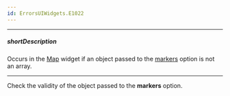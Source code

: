 ```yaml
---
id: ErrorsUIWidgets.E1022
---
```

---
##### shortDescription
Occurs in the [Map](/api-reference/10%20UI%20Widgets/dxMap '/Documentation/ApiReference/UI_Widgets/dxMap/') widget if an object passed to the [markers](/api-reference/10%20UI%20Widgets/dxMap/1%20Configuration/markers '/Documentation/ApiReference/UI_Widgets/dxMap/Configuration/#markers') option is not an array.

---
Check the validity of the object passed to the **markers** option.